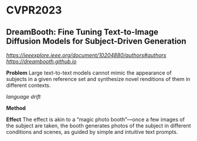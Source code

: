 # CVPR2023
## DreamBooth: Fine Tuning Text-to-Image Diffusion Models for Subject-Driven Generation
*<https://ieeexplore.ieee.org/document/10204880/authors#authors>*  
*<https://dreambooth.github.io>* 

**Problem** 
Large text-to-text models cannot mimic the appearance of subjects in a given reference set and synthesize novel renditions of them in different contexts.  

*language drift*  

**Method** 


**Effect** The effect is akin to a “magic photo booth”—once a few images of the subject are taken, the booth generates photos of the subject in different conditions and scenes, as guided by simple and intuitive text prompts.





